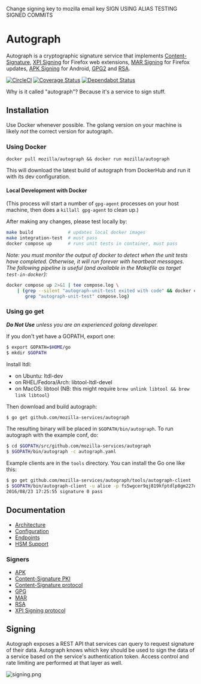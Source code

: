 Change signing key to mozilla email key
SIGN USING ALIAS
TESTING SIGNED COMMITS
# Autograph
Autograph is a cryptographic signature service that implements
[Content-Signature](signer/contentsignaturepki/README.md),
[XPI Signing](signer/xpi/README.md) for Firefox web extensions,
[MAR Signing](signer/mar/README.md) for Firefox updates,
[APK Signing](signer/apk2/README.md) for Android,
[GPG2](signer/gpg2/README.md)
and [RSA](signer/genericrsa/README.md).

[![CircleCI](https://circleci.com/gh/mozilla-services/autograph/tree/main.svg?style=svg)](https://circleci.com/gh/mozilla-services/autograph/tree/main)
[![Coverage Status](https://coveralls.io/repos/github/mozilla-services/autograph/badge.svg?branch=main)](https://coveralls.io/github/mozilla-services/autograph?branch=main)
[![Dependabot Status](https://api.dependabot.com/badges/status?host=github&repo=mozilla-services/autograph)](https://dependabot.com)

Why is it called "autograph"? Because it's a service to sign stuff.

## Installation

Use Docker whenever possible. The golang version on your machine is likely _not_ the correct version for autograph.

### Using Docker

`docker pull mozilla/autograph && docker run mozilla/autograph`

This will download the latest build of autograph from DockerHub and run it with its dev configuration.

#### Local Development with Docker

(This process will start a number of `gpg-agent` processes on your host machine,
then does a `killall gpg-agent` to clean up.)

After making any changes, please test locally by:
```bash
make build             # updates local docker images
make integration-test  # must pass
docker compose up      # runs unit tests in container, must pass
```
_Note: you must monitor the output of docker to detect when the unit tests have
completed. Otherwise, it will run forever with heartbeat messages. The following
pipeline is useful (and available in the Makefile as target `test-in-docker`):_
```bash
docker compose up 2>&1 | tee compose.log \
    | (grep --silent "autograph-unit-test exited with code" && docker compose down; \
       grep "autograph-unit-test" compose.log)
```

### Using go get

_**Do Not Use** unless you are an experienced golang developer._

If you don't yet have a GOPATH, export one:
```bash
$ export GOPATH=$HOME/go
$ mkdir $GOPATH
```

Install ltdl:
* on Ubuntu: ltdl-dev
* on RHEL/Fedora/Arch: libtool-ltdl-devel
* on MacOS: libtool (NB: this might require `brew unlink libtool && brew link libtool`)

Then download and build autograph:
```bash
$ go get github.com/mozilla-services/autograph
```

The resulting binary will be placed in `$GOPATH/bin/autograph`. To run autograph with the example conf, do:
```bash
$ cd $GOPATH/src/github.com/mozilla-services/autograph
$ $GOPATH/bin/autograph -c autograph.yaml
```

Example clients are in the `tools` directory. You can install the Go one like this:
```bash
$ go get github.com/mozilla-services/autograph/tools/autograph-client
$ $GOPATH/bin/autograph-client -u alice -p fs5wgcer9qj819kfptdlp8gm227ewxnzvsuj9ztycsx08hfhzu -t http://localhost:8000/sign/data -r '[{"input": "Y2FyaWJvdW1hdXJpY2UK"}]'
2016/08/23 17:25:55 signature 0 pass
```

## Documentation

* [Architecture](docs/architecture.md)
* [Configuration](docs/configuration.md)
* [Endpoints](docs/endpoints.md)
* [HSM Support](docs/hsm.md)

### Signers

* [APK](signer/apk2/README.md)
* [Content-Signature PKI](signer/contentsignaturepki/README.md)
* [Content-Signature protocol](signer/contentsignature/README.md)
* [GPG](signer/gpg2/README.md)
* [MAR](signer/mar/README.md)
* [RSA](signer/genericrsa/README.md)
* [XPI Signing protocol](signer/xpi/README.md)

## Signing

Autograph exposes a REST API that services can query to request signature of
their data. Autograph knows which key should be used to sign the data of a
service based on the service's authentication token. Access control and rate
limiting are performed at that layer as well.

![signing.png](docs/statics/Autograph%20signing.png)
